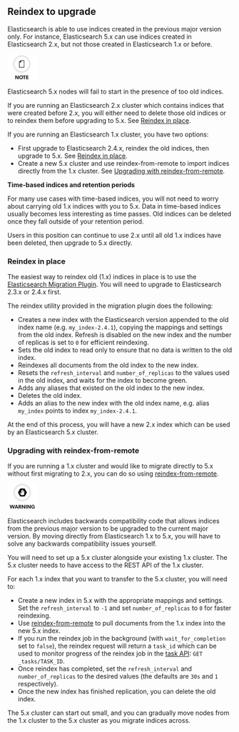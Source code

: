 ## Reindex to upgrade

Elasticsearch is able to use indices created in the previous major version only. For instance, Elasticsearch 5.x can use indices created in Elasticsearch 2.x, but not those created in Elasticsearch 1.x or before.

![Note](images/icons/note.png)

Elasticsearch 5.x nodes will fail to start in the presence of too old indices.

If you are running an Elasticsearch 2.x cluster which contains indices that were created before 2.x, you will either need to delete those old indices or to reindex them before upgrading to 5.x. See [Reindex in place](reindex-upgrade.html#reindex-upgrade-inplace "Reindex in place").

If you are running an Elasticsearch 1.x cluster, you have two options:

  * First upgrade to Elasticsearch 2.4.x, reindex the old indices, then upgrade to 5.x. See [Reindex in place](reindex-upgrade.html#reindex-upgrade-inplace "Reindex in place"). 
  * Create a new 5.x cluster and use reindex-from-remote to import indices directly from the 1.x cluster. See [Upgrading with reindex-from-remote](reindex-upgrade.html#reindex-upgrade-remote "Upgrading with reindex-from-remote"). 



**Time-based indices and retention periods**

For many use cases with time-based indices, you will not need to worry about carrying old 1.x indices with you to 5.x. Data in time-based indices usually becomes less interesting as time passes. Old indices can be deleted once they fall outside of your retention period.

Users in this position can continue to use 2.x until all old 1.x indices have been deleted, then upgrade to 5.x directly.

### Reindex in place

The easiest way to reindex old (1.x) indices in place is to use the [Elasticsearch Migration Plugin](https://github.com/elastic/elasticsearch-migration/tree/2.x). You will need to upgrade to Elasticsearch 2.3.x or 2.4.x first.

The reindex utility provided in the migration plugin does the following:

  * Creates a new index with the Elasticsearch version appended to the old index name (e.g. `my_index-2.4.1`), copying the mappings and settings from the old index. Refresh is disabled on the new index and the number of replicas is set to `0` for efficient reindexing. 
  * Sets the old index to read only to ensure that no data is written to the old index. 
  * Reindexes all documents from the old index to the new index. 
  * Resets the `refresh_interval` and `number_of_replicas` to the values used in the old index, and waits for the index to become green. 
  * Adds any aliases that existed on the old index to the new index. 
  * Deletes the old index. 
  * Adds an alias to the new index with the old index name, e.g. alias `my_index` points to index `my_index-2.4.1`. 



At the end of this process, you will have a new 2.x index which can be used by an Elasticsearch 5.x cluster.

### Upgrading with reindex-from-remote

If you are running a 1.x cluster and would like to migrate directly to 5.x without first migrating to 2.x, you can do so using [reindex-from-remote](docs-reindex.html#reindex-from-remote "Reindex from Remoteedit").

![Warning](images/icons/warning.png)

Elasticsearch includes backwards compatibility code that allows indices from the previous major version to be upgraded to the current major version. By moving directly from Elasticsearch 1.x to 5.x, you will have to solve any backwards compatibility issues yourself.

You will need to set up a 5.x cluster alongside your existing 1.x cluster. The 5.x cluster needs to have access to the REST API of the 1.x cluster.

For each 1.x index that you want to transfer to the 5.x cluster, you will need to:

  * Create a new index in 5.x with the appropriate mappings and settings. Set the `refresh_interval` to `-1` and set `number_of_replicas` to `0` for faster reindexing. 
  * Use [reindex-from-remote](docs-reindex.html#reindex-from-remote "Reindex from Remoteedit") to pull documents from the 1.x index into the new 5.x index. 
  * If you run the reindex job in the background (with `wait_for_completion` set to `false`), the reindex request will return a `task_id` which can be used to monitor progress of the reindex job in the [task API](tasks.html "Task Management API"): `GET _tasks/TASK_ID`. 
  * Once reindex has completed, set the `refresh_interval` and `number_of_replicas` to the desired values (the defaults are `30s` and `1` respectively). 
  * Once the new index has finished replication, you can delete the old index. 



The 5.x cluster can start out small, and you can gradually move nodes from the 1.x cluster to the 5.x cluster as you migrate indices across.
